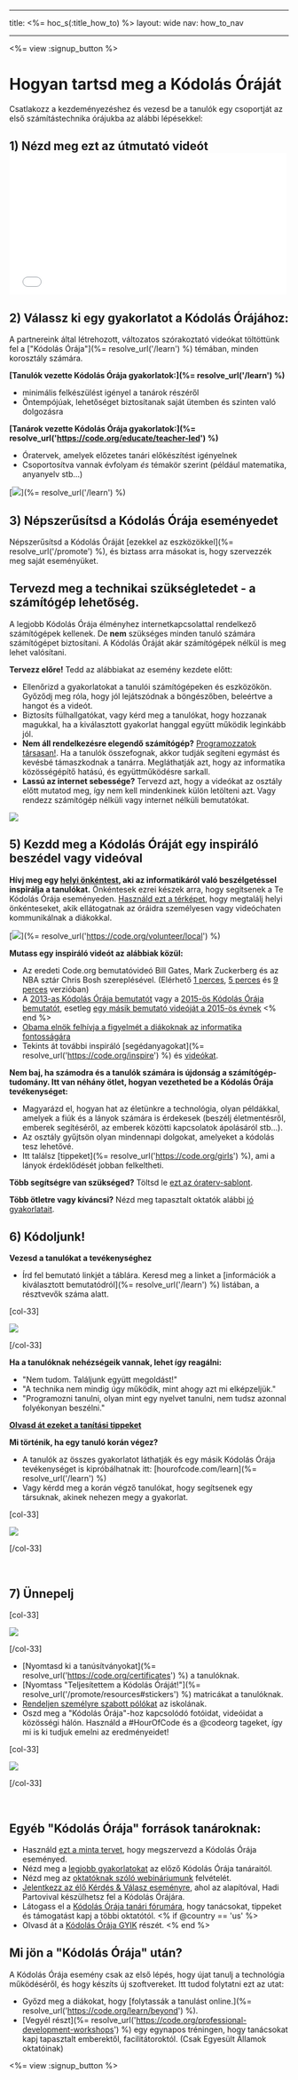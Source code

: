 * * *

title: <%= hoc_s(:title_how_to) %> layout: wide nav: how_to_nav

* * *

<%= view :signup_button %>

# Hogyan tartsd meg a Kódolás Óráját

Csatlakozz a kezdeményezéshez és vezesd be a tanulók egy csoportját az első számítástechnika órájukba az alábbi lépésekkel:

## 1) Nézd meg ezt az útmutató videót <iframe width="500" height="255" src="//www.youtube.com/embed/SrnvvWDm73k" frameborder="0" allowfullscreen></iframe> 

## 2) Válassz ki egy gyakorlatot a Kódolás Órájához:

A partnereink által létrehozott, változatos szórakoztató videókat töltöttünk fel a ["Kódolás Órája"](%= resolve_url('/learn') %) témában, minden korosztály számára.

**[Tanulók vezette Kódolás Órája gyakorlatok:](%= resolve_url('/learn') %)**

  * minimális felkészülést igényel a tanárok részéről
  * Öntempójúak, lehetőséget biztosítanak saját ütemben és szinten való dolgozásra

**[Tanárok vezette Kódolás Órája gyakorlatok:](%= resolve_url('https://code.org/educate/teacher-led') %)**

  * Óratervek, amelyek előzetes tanári előkészítést igényelnek
  * Csoportosítva vannak évfolyam *és* témakör szerint (például matematika, anyanyelv stb...)

[![](/images/fit-700/tutorials.png)](%= resolve_url('/learn') %)

## 3) Népszerűsítsd a Kódolás Órája eseményedet

Népszerűsítsd a Kódolás Óráját [ezekkel az eszközökkel](%= resolve_url('/promote') %), és biztass arra másokat is, hogy szervezzék meg saját eseményüket.

## Tervezd meg a technikai szükségletedet - a számítógép lehetőség.

A legjobb Kódolás Órája élményhez internetkapcsolattal rendelkező számítógépek kellenek. De **nem** szükséges minden tanuló számára számítógépet biztosítani. A Kódolás Óráját akár számítógépek nélkül is meg lehet valósítani.

**Tervezz előre!** Tedd az alábbiakat az esemény kezdete előtt:

  * Ellenőrizd a gyakorlatokat a tanulói számítógépeken és eszközökön. Győződj meg róla, hogy jól lejátszódnak a böngészőben, beleértve a hangot és a videót.
  * Biztosíts fülhallgatókat, vagy kérd meg a tanulókat, hogy hozzanak magukkal, ha a kiválasztott gyakorlat hanggal együtt működik leginkább jól.
  * **Nem áll rendelkezésre elegendő számítógép?** [Programozzatok társasan!](https://www.youtube.com/watch?v=vgkahOzFH2Q). Ha a tanulók összefognak, akkor tudják segíteni egymást és kevésbé támaszkodnak a tanárra. Megláthatják azt, hogy az informatika közösségépítő hatású, és együttműködésre sarkall.
  * **Lassú az internet sebessége?** Tervezd azt, hogy a videókat az osztály előtt mutatod meg, így nem kell mindenkinek külön letölteni azt. Vagy rendezz számítógép nélküli vagy internet nélküli bemutatókat.

![](/images/fit-350/group_ipad.jpg)

## 5) Kezdd meg a Kódolás Óráját egy inspiráló beszédel vagy videóval

**Hívj meg egy [helyi önkéntest](https://code.org/volunteer/local), aki az informatikáról való beszélgetéssel inspirálja a tanulókat.** Önkéntesek ezrei készek arra, hogy segítsenek a Te Kódolás Órája eseményeden. [Használd ezt a térképet](https://code.org/volunteer/local), hogy megtalálj helyi önkénteseket, akik ellátogatnak az óráidra személyesen vagy videóchaten kommunikálnak a diákokkal.

[![](/images/fit-300/volunteer-map.png)](%= resolve_url('https://code.org/volunteer/local') %)

**Mutass egy inspiráló videót az alábbiak közül:**

  * Az eredeti Code.org bemutatóvideó Bill Gates, Mark Zuckerberg és az NBA sztár Chris Bosh szereplésével. (Elérhető [1 perces](https://www.youtube.com/watch?v=qYZF6oIZtfc), [5 perces](https://www.youtube.com/watch?v=nKIu9yen5nc) és [9 perces](https://www.youtube.com/watch?v=dU1xS07N-FA) verzióban)
  * A [2013-as Kódolás Órája bemutatót](https://www.youtube.com/watch?v=FC5FbmsH4fw) vagy a [2015-ös Kódolás Órája bemutatót](https://www.youtube.com/watch?v=7L97YMYqLHc), esetleg [egy másik bemutató videóját a 2015-ös évnek](https://www.youtube.com/watch?v=7L97YMYqLHc) <% end %>
  * [Obama elnök felhívja a figyelmét a diákoknak az informatika fontosságára](https://www.youtube.com/watch?v=6XvmhE1J9PY)
  * Tekints át további inspiráló [segédanyagokat](%= resolve_url('https://code.org/inspire') %) és [videókat](https://www.youtube.com/playlist?list=PLzdnOPI1iJNfpD8i4Sx7U0y2MccnrNZuP).

**Nem baj, ha számodra és a tanulók számára is újdonság a számítógép-tudomány. Itt van néhány ötlet, hogyan vezetheted be a Kódolás Órája tevékenységet:**

  * Magyarázd el, hogyan hat az életünkre a technológia, olyan példákkal, amelyek a fiúk és a lányok számára is érdekesek (beszélj életmentésről, emberek segítéséről, az emberek közötti kapcsolatok ápolásáról stb...).
  * Az osztály gyűjtsön olyan mindennapi dolgokat, amelyeket a kódolás tesz lehetővé.
  * Itt találsz [tippeket](%= resolve_url('https://code.org/girls') %), ami a lányok érdeklődését jobban felkeltheti.

**Több segítségre van szükséged?** Töltsd le [ezt az óraterv-sablont](/files/EducatorHourofCodeLessonPlanOutline.docx).

**Több ötletre vagy kíváncsi?** Nézd meg tapasztalt oktatók alábbi [jó gyakorlatait](http://www.slideshare.net/TeachCode/hour-of-code-best-practices-for-successful-educators-51273466).

## 6) Kódoljunk!

**Vezesd a tanulókat a tevékenységhez**

  * Írd fel bemutató linkjét a táblára. Keresd meg a linket a [információk a kiválasztott bemutatódról](%= resolve_url('/learn') %) listában, a résztvevők száma alatt.

[col-33]

![](/images/fit-300/group_ar.jpg)

[/col-33]

**Ha a tanulóknak nehézségeik vannak, lehet így reagálni:**

  * "Nem tudom. Találjunk együtt megoldást!"
  * "A technika nem mindig úgy működik, mint ahogy azt mi elképzeljük."
  * "Programozni tanulni, olyan mint egy nyelvet tanulni, nem tudsz azonnal folyékonyan beszélni."

**[Olvasd át ezeket a tanítási tippeket](http://www.code.org/files/CSTT_IntroducingCS.PDF)**

**Mi történik, ha egy tanuló korán végez?**

  * A tanulók az összes gyakorlatot láthatják és egy másik Kódolás Órája tevékenységet is kipróbálhatnak itt: [hourofcode.com/learn](%= resolve_url('/learn') %)
  * Vagy kérdd meg a korán végző tanulókat, hogy segítsenek egy társuknak, akinek nehezen megy a gyakorlat.

[col-33]

![](/images/fit-250/highschoolgirls.jpeg)

[/col-33]

<p style="clear:both">
  &nbsp;
</p>

## 7) Ünnepelj

[col-33]

![](/images/fit-300/boy-certificate.jpg)

[/col-33]

  * [Nyomtasd ki a tanúsítványokat](%= resolve_url('https://code.org/certificates') %) a tanulóknak.
  * [Nyomtass "Teljesítettem a Kódolás Óráját!"](%= resolve_url('/promote/resources#stickers') %) matricákat a tanulóknak.
  * [Rendeljen személyre szabott pólókat](http://blog.code.org/post/132608499493/hour-of-code-shirts-and-more) az iskolának.
  * Oszd meg a "Kódolás Órája"-hoz kapcsolódó fotóidat, videóidat a közösségi hálón. Használd a #HourOfCode és a @codeorg tageket, így mi is ki tudjuk emelni az eredményeidet!

[col-33]

![](/images/fit-260/highlight-certificates.jpg)

[/col-33]

<p style="clear:both">
  &nbsp;
</p>

## Egyéb "Kódolás Órája" források tanároknak:

  * Használd [ezt a minta tervet](/files/EducatorHourofCodeLessonPlanOutline.docx), hogy megszervezd a Kódolás Órája eseményed.
  * Nézd meg a [legjobb gyakorlatokat](http://www.slideshare.net/TeachCode/hour-of-code-best-practices-for-successful-educators-51273466) az előző Kódolás Órája tanáraitól. 
  * Nézd meg az [oktatóknak szóló webináriumunk](https://youtu.be/EJeMeSW2-Mw) felvételét.
  * [Jelentkezz az élő Kérdés & Válasz eseményre](http://www.eventbrite.com/e/ask-your-final-questions-and-prepare-for-the-2015-hour-of-code-with-codeorg-founder-hadi-partovi-tickets-17987437911), ahol az alapítóval, Hadi Partovival készülhetsz fel a Kódolás Órájára.
  * Látogass el a [Kódolás Órája tanári fórumára](http://forum.code.org/c/plc/hour-of-code), hogy tanácsokat, tippeket és támogatást kapj a többi oktatótól. <% if @country == 'us' %>
  * Olvasd át a [Kódolás Órája GYIK](https://support.code.org/hc/en-us/categories/200147083-Hour-of-Code) részét. <% end %>

## Mi jön a "Kódolás Órája" után?

A Kódolás Órája esemény csak az első lépés, hogy újat tanulj a technológia működéséről, és hogy készíts új szoftvereket. Itt tudod folytatni ezt az utat:

  * Győzd meg a diákokat, hogy [folytassák a tanulást online.](%= resolve_url('https://code.org/learn/beyond') %).
  * [Vegyél részt](%= resolve_url('https://code.org/professional-development-workshops') %) egy egynapos tréningen, hogy tanácsokat kapj tapasztalt emberektől, facilitátoroktól. (Csak Egyesült Államok oktatóinak)

<%= view :signup_button %>